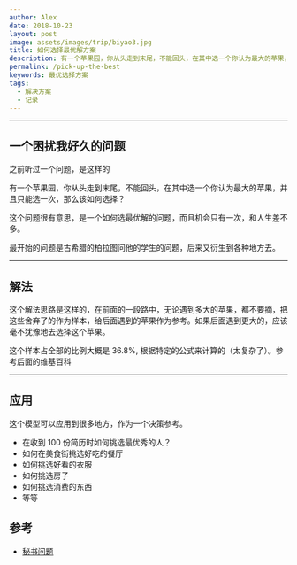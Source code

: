 ```yaml
---
author: Alex
date: 2018-10-23
layout: post
image: assets/images/trip/biyao3.jpg
title: 如何选择最优解方案
description: 有一个苹果园，你从头走到末尾，不能回头，在其中选一个你认为最大的苹果，并且只能选一次，那么该如何选择？这是一次不回头的选择中挑选最优方案。
permalink: /pick-up-the-best
keywords: 最优选择方案
tags: 
  - 解决方案
  - 记录
---
```


--------------

## 一个困扰我好久的问题

之前听过一个问题，是这样的

有一个苹果园，你从头走到末尾，不能回头，在其中选一个你认为最大的苹果，并且只能选一次，那么该如何选择？

这个问题很有意思，是一个如何选最优解的问题，而且机会只有一次，和人生差不多。

最开始的问题是古希腊的柏拉图问他的学生的问题，后来又衍生到各种地方去。

--------------

## 解法

这个解法思路是这样的，在前面的一段路中，无论遇到多大的苹果，都不要摘，把这些舍弃了的作为样本，给后面遇到的苹果作为参考。如果后面遇到更大的，应该毫不犹豫地去选择这个苹果。

这个样本占全部的比例大概是 36.8%, 根据特定的公式来计算的（太复杂了）。参考后面的维基百科

--------------

## 应用

这个模型可以应用到很多地方，作为一个决策参考。

- 在收到 100 份简历时如何挑选最优秀的人？
- 如何在美食街挑选好吃的餐厅
- 如何挑选好看的衣服
- 如何挑选房子
- 如何挑选消费的东西
- 等等

## 参考

- [秘书问题](https://zh.wikipedia.org/wiki/%E7%A7%98%E6%9B%B8%E5%95%8F%E9%A1%8C)
